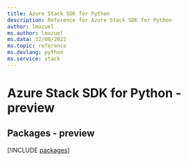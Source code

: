 ```yaml
---
title: Azure Stack SDK for Python
description: Reference for Azure Stack SDK for Python
author: lmazuel
ms.author: lmazuel
ms.data: 12/08/2022
ms.topic: reference
ms.devlang: python
ms.service: stack
---
```

# Azure Stack SDK for Python - preview
## Packages - preview
[!INCLUDE [packages](stack-index.md)]